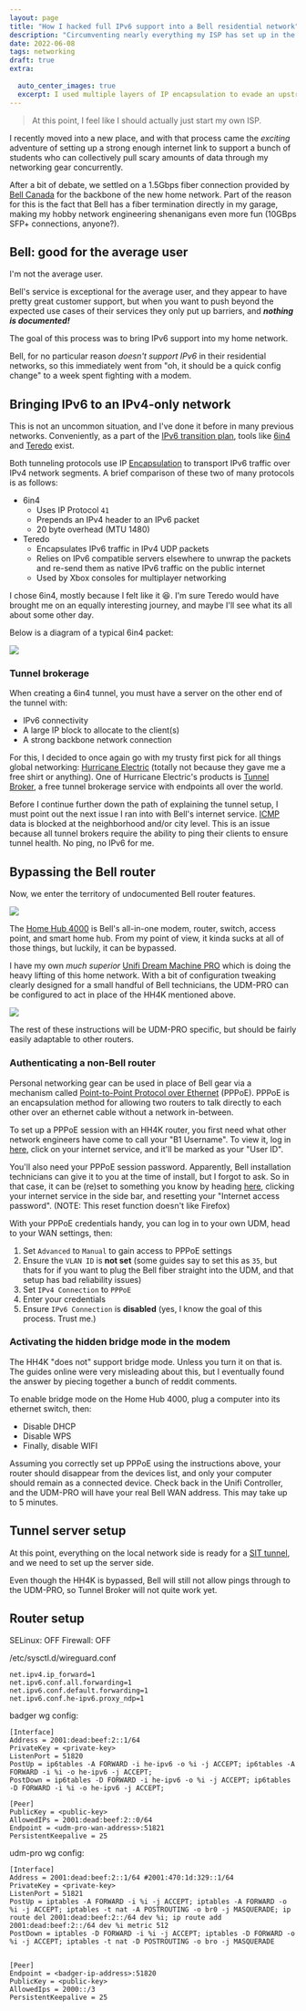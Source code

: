 ```yaml
---
layout: page
title: "How I hacked full IPv6 support into a Bell residential network" 
description: "Circumventing nearly everything my ISP has set up in the name of public IPv6 addresses for my friends"
date: 2022-06-08
tags: networking
draft: true
extra:
  
  auto_center_images: true
  excerpt: I used multiple layers of IP encapsulation to evade an upstream firewall in the name of IPv6.
---
```


> At this point, I feel like I should actually just start my own ISP.

I recently moved into a new place, and with that process came the *exciting* adventure of setting up a strong enough internet link to support a bunch of students who can collectively pull scary amounts of data through my networking gear concurrently.

After a bit of debate, we settled on a 1.5Gbps fiber connection provided by [Bell Canada](https://en.wikipedia.org/wiki/Bell_Canada) for the backbone of the new home network. Part of the reason for this is the fact that Bell has a fiber termination directly in my garage, making my hobby network engineering shenanigans even more fun (10GBps SFP+ connections, anyone?).

## Bell: good for the average user

I'm not the average user.

Bell's service is exceptional for the average user, and they appear to have pretty great customer support, but when you want to push beyond the expected use cases of their services they only put up barriers, and ***nothing is documented!*** 

The goal of this process was to bring IPv6 support into my home network. 

Bell, for no particular reason *doesn't support IPv6* in their residential networks, so this immediately went from "oh, it should be a quick config change" to a week spent fighting with a modem.

## Bringing IPv6 to an IPv4-only network

This is not an uncommon situation, and I've done it before in many previous networks. Conveniently, as a part of the [IPv6 transition plan](https://en.wikipedia.org/wiki/IPv6_transition_mechanism), tools like [6in4](https://en.wikipedia.org/wiki/6in4) and [Teredo](https://en.wikipedia.org/wiki/Teredo_tunneling) exist.

Both tunneling protocols use IP [Encapsulation](https://en.wikipedia.org/wiki/Encapsulation_(networking)) to transport IPv6 traffic over IPv4 network segments. A brief comparison of these two of many protocols is as follows:

- 6in4
  - Uses IP Protocol `41`
  - Prepends an IPv4 header to an IPv6 packet
  - 20 byte overhead (MTU 1480)
- Teredo
  - Encapsulates IPv6 traffic in IPv4 UDP packets
  - Relies on IPv6 compatible servers elsewhere to unwrap the packets and re-send them as native IPv6 traffic on the public internet
  - Used by Xbox consoles for multiplayer networking

I chose 6in4, mostly because I felt like it :laughing:. I'm sure Teredo would have brought me on an equally interesting journey, and maybe I'll see what its all about some other day.

Below is a diagram of a typical 6in4 packet:

<img src="/images/posts/bell-ipv6/sit.png" loading="lazy" >

### Tunnel brokerage

When creating a 6in4 tunnel, you must have a server on the other end of the tunnel with:

- IPv6 connectivity
- A large IP block to allocate to the client(s)
- A strong backbone network connection

For this, I decided to once again go with my trusty first pick for all things global networking: [Hurricane Electric](https://he.net/) (totally not because they gave me a free shirt or anything). One of Hurricane Electric's products is [Tunnel Broker](https://tunnelbroker.net/), a free tunnel brokerage service with endpoints all over the world.

Before I continue further down the path of explaining the tunnel setup, I must point out the next issue I ran into with Bell's internet service. [ICMP](https://en.wikipedia.org/wiki/Internet_Control_Message_Protocol) data is blocked at the neighborhood and/or city level. This is an issue because all tunnel brokers require the ability to ping their clients to ensure tunnel health. No ping, no IPv6 for me.

## Bypassing the Bell router

Now, we enter the territory of undocumented Bell router features.

<img src="/images/posts/bell-ipv6/hh4k.png" loading="lazy" style="max-width:300px;">

The [Home Hub 4000](https://support.bell.ca/internet/products/home-hub-4000-modem) is Bell's all-in-one modem, router, switch, access point, and smart home hub. From my point of view, it kinda sucks at all of those things, but luckily, it can be bypassed.

I have my own *much superior* [Unifi Dream Machine PRO](https://ca.store.ui.com/products/udm-pro) which is doing the heavy lifting of this home network. With a bit of configuration tweaking clearly designed for a small handful of Bell technicians, the UDM-PRO can be configured to act in place of the HH4K mentioned above.

<img src="/images/posts/bell-ipv6/udm-pro.png" loading="lazy" style="max-width:300px;">

The rest of these instructions will be UDM-PRO specific, but should be fairly easily adaptable to other routers.

### Authenticating a non-Bell router

Personal networking gear can be used in place of Bell gear via a mechanism called [Point-to-Point Protocol over Ethernet](https://en.wikipedia.org/wiki/Point-to-Point_Protocol_over_Ethernet) (PPPoE). PPPoE is an encapsulation method for allowing two routers to talk directly to each other over an ethernet cable without a network in-between.

To set up a PPPoE session with an HH4K router, you first need what other network engineers have come to call your "B1 Username". To view it, log in [here](https://mybell.bell.ca/), click on your internet service, and it'll be marked as your "User ID".

You'll also need your PPPoE session password. Apparently, Bell installation technicians can give it to you at the time of install, but I forgot to ask. So in that case, it can be (re)set to something you know by heading [here](https://mybell.bell.ca/MyProfile), clicking your internet service in the side bar, and resetting your "Internet access password". (NOTE: This reset function doesn't like Firefox)

With your PPPoE credentials handy, you can log in to your own UDM, head to your WAN settings, then:

 1) Set `Advanced` to `Manual` to gain access to PPPoE settings
 2) Ensure the `VLAN ID` is **not set** (some guides say to set this as `35`, but thats for if you want to plug the Bell fiber straight into the UDM, and that setup has bad reliability issues)
 3) Set `IPv4 Connection` to `PPPoE`
 4) Enter your credentials 
 5) Ensure `IPv6 Connection` is **disabled** (yes, I know the goal of this process. Trust me.)


### Activating the hidden bridge mode in the modem

The HH4K "does not" support bridge mode. Unless you turn it on that is. The guides online were very misleading about this, but I eventually found the answer by piecing together a bunch of reddit comments.

To enable bridge mode on the Home Hub 4000, plug a computer into its ethernet switch, then:

- Disable DHCP
- Disable WPS
- Finally, disable WIFI

Assuming you correctly set up PPPoE using the instructions above, your router should disappear from the devices list, and only your computer should remain as a connected device. Check back in the Unifi Controller, and the UDM-PRO will have your real Bell WAN address. This may take up to 5 minutes.

## Tunnel server setup

At this point, everything on the local network side is ready for a [SIT tunnel](https://developers.redhat.com/blog/2019/05/17/an-introduction-to-linux-virtual-interfaces-tunnels#ipip_tunnel), and we need to set up the server side.

Even though the HH4K is bypassed, Bell will still not allow pings through to the UDM-PRO, so Tunnel Broker will not quite work yet.

## Router setup

SELinux: OFF
Firewall: OFF

/etc/sysctl.d/wireguard.conf 
```text
net.ipv4.ip_forward=1
net.ipv6.conf.all.forwarding=1
net.ipv6.conf.default.forwarding=1
net.ipv6.conf.he-ipv6.proxy_ndp=1
```

badger wg config:
```text
[Interface]
Address = 2001:dead:beef:2::1/64
PrivateKey = <private-key>
ListenPort = 51820
PostUp = ip6tables -A FORWARD -i he-ipv6 -o %i -j ACCEPT; ip6tables -A FORWARD -i %i -o he-ipv6 -j ACCEPT;
PostDown = ip6tables -D FORWARD -i he-ipv6 -o %i -j ACCEPT; ip6tables -D FORWARD -i %i -o he-ipv6 -j ACCEPT;

[Peer]
PublicKey = <public-key>
AllowedIPs = 2001:dead:beef:2::0/64
Endpoint = <udm-pro-wan-address>:51821
PersistentKeepalive = 25
```

udm-pro wg config:
```text
[Interface]
Address = 2001:dead:beef:2::1/64 #2001:470:1d:329::1/64 
PrivateKey = <private-key>
ListenPort = 51821
PostUp = iptables -A FORWARD -i %i -j ACCEPT; iptables -A FORWARD -o %i -j ACCEPT; iptables -t nat -A POSTROUTING -o br0 -j MASQUERADE; ip route del 2001:dead:beef:2::/64 dev %i; ip route add 2001:dead:beef:2::/64 dev %i metric 512
PostDown = iptables -D FORWARD -i %i -j ACCEPT; iptables -D FORWARD -o %i -j ACCEPT; iptables -t nat -D POSTROUTING -o bro -j MASQUERADE


[Peer]
Endpoint = <badger-ip-address>:51820
PublicKey = <public-key>
AllowedIps = 2000::/3
PersistentKeepalive = 25
```